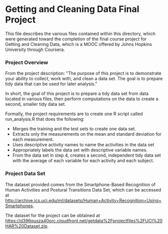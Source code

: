 # Getting and Cleaning Data Final Project
This file describes the various files contained within this directory, which were generated toward the completion of the final course project for Getting and Cleaning Data, which is a MOOC offered by Johns Hopkins University through Coursera.

### Project Overview
From the project description: "The purpose of this project is to demonstrate your ability to collect, work with, and clean a data set. The goal is to prepare tidy data that can be used for later analysis."

In short, the goal of this project is to prepare a tidy data set from data located in various files, then perform computations on the data to create a second, smaller tidy data set. 

Formally, the project requirements are to create one R script called run_analysis.R that does the following: 
* Merges the training and the test sets to create one data set.
* Extracts only the measurements on the mean and standard deviation for each measurement. 
* Uses descriptive activity names to name the activities in the data set
* Appropriately labels the data set with descriptive variable names. 
* From the data set in step 4, creates a second, independent tidy data set with the average of each variable for each activity and each subject.


### Project Data Set
The dataset provided comes from the Smartphone-Based Recognition of Human Activities and Postural Transitions Data Set, which can be accessed at <http://archive.ics.uci.edu/ml/datasets/Human+Activity+Recognition+Using+Smartphones>.

The dataset for the project can be obtained at <https://d396qusza40orc.cloudfront.net/getdata%2Fprojectfiles%2FUCI%20HAR%20Dataset.zip>.
